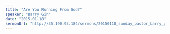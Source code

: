 ```yaml
---
title: "Are You Running From God?"
speaker: "Barry Gin"
date: "2015-01-18"
sermonUrl: "http://35.190.93.184/sermons/20150118_sunday_pastor_barry_gin_are_you_running_from_god.mp3"
---
```


